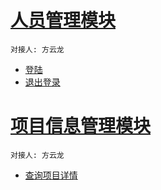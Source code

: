 # [人员管理模块](docs/user_manage.md)
```
对接人: 方云龙
```
- [登陆](docs/user_manage.md#登陆接口)
- [退出登录](docs/user_manage.md#退出登录)

# [项目信息管理模块](docs/project_manage.md)
```
对接人: 方云龙
```
- [查询项目详情](docs/project_manage.md#查询项目详情)
